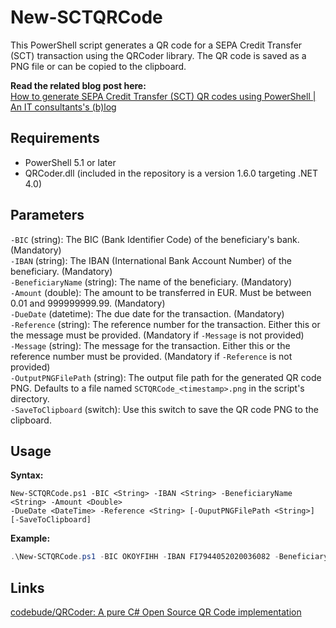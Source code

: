 # New-SCTQRCode

This PowerShell script generates a QR code for a SEPA Credit Transfer (SCT) transaction using the QRCoder library. The QR code is saved as a PNG file or can be copied to the clipboard.

**Read the related blog post here:**  
[How to generate SEPA Credit Transfer (SCT) QR codes using PowerShell | An IT consultants's (b)log](https://peramhe.github.io/posts/How_to_generate_SEPA_Credit_Transfer_(SCT)_QR_codes_using_PowerShell)

## Requirements

- PowerShell 5.1 or later
- QRCoder.dll (included in the repository is a version 1.6.0 targeting .NET 4.0)

## Parameters

`-BIC` (string): The BIC (Bank Identifier Code) of the beneficiary's bank. (Mandatory)  
`-IBAN` (string): The IBAN (International Bank Account Number) of the beneficiary. (Mandatory)  
`-BeneficiaryName` (string): The name of the beneficiary. (Mandatory)  
`-Amount` (double): The amount to be transferred in EUR. Must be between 0.01 and 999999999.99. (Mandatory)  
`-DueDate` (datetime): The due date for the transaction. (Mandatory)  
`-Reference` (string): The reference number for the transaction. Either this or the message must be provided. (Mandatory if `-Message` is not provided)  
`-Message` (string): The message for the transaction. Either this or the reference number must be provided. (Mandatory if `-Reference` is not provided)  
`-OutputPNGFilePath` (string): The output file path for the generated QR code PNG. Defaults to a file named `SCTQRCode_<timestamp>.png` in the script's directory.  
`-SaveToClipboard` (switch): Use this switch to save the QR code PNG to the clipboard.  

## Usage

**Syntax:**
```
New-SCTQRCode.ps1 -BIC <String> -IBAN <String> -BeneficiaryName <String> -Amount <Double>
-DueDate <DateTime> -Reference <String> [-OuputPNGFilePath <String>] [-SaveToClipboard]
```
**Example:**
```powershell
.\New-SCTQRCode.ps1 -BIC OKOYFIHH -IBAN FI7944052020036082 -BeneficiaryName "Acme Corporation" -Amount 397.49 -DueDate "2024-12-24" -Reference "241018" -SaveToClipboard
```

## Links

[codebude/QRCoder: A pure C# Open Source QR Code implementation](https://github.com/codebude/QRCoder)
